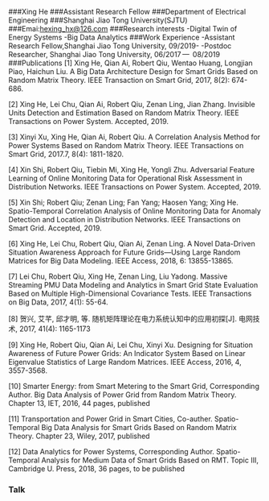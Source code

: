 ###Xing He
###Assistant Research Fellow
###Department of Electrical Engineering
###Shanghai Jiao Tong University(SJTU)
###Emai:hexing_hx@126.com
###Research interests
-Digital Twin of Energy Systems
-Big Data Analytics
###Work Experience
-Assistant Research Fellow,Shanghai Jiao Tong University, 09/2019-
-Postdoc Researcher, Shanghai Jiao Tong University, 06/2017 —  08/2019
###Publications
[1]  Xing He, Qian Ai, Robert Qiu, Wentao Huang, Longjian Piao, Haichun Liu. A Big Data Architecture Design for Smart Grids Based on Random Matrix Theory. IEEE Transaction on Smart Grid, 2017, 8(2): 674-686.

[2]  Xing He, Lei Chu, Qian Ai, Robert Qiu, Zenan Ling, Jian Zhang. Invisible Units Detection and Estimation Based on Random Matrix Theory. IEEE Transactions on Power System. Accepted, 2019.

[3]  Xinyi Xu, Xing He, Qian Ai, Robert Qiu. A Correlation Analysis Method for Power Systems Based on Random Matrix Theory. IEEE Transactions on Smart Grid, 2017.7, 8(4): 1811-1820.

[4]  Xin Shi, Robert Qiu, Tiebin Mi, Xing He, Yongli Zhu. Adversarial Feature Learning of Online Monitoring Data for Operational Risk Assessment in Distribution Networks. IEEE Transactions on Power System. Accepted, 2019.

[5]  Xin Shi; Robert Qiu; Zenan Ling; Fan Yang; Haosen Yang; Xing He. Spatio-Temporal Correlation Analysis of Online Monitoring Data for Anomaly Detection and Location in Distribution Networks. IEEE Transactions on Smart Grid. Accepted, 2019.

[6]  Xing He, Lei Chu, Robert Qiu, Qian Ai, Zenan Ling. A Novel Data-Driven Situation Awareness Approach for Future Grids—Using Large Random Matrices for Big Data Modeling. IEEE Access, 2018, 6: 13855-13865.

[7]  Lei Chu, Robert Qiu, Xing He, Zenan Ling, Liu Yadong. Massive Streaming PMU Data Modeling and Analytics in Smart Grid State Evaluation Based on Multiple High-Dimensional Covariance Tests. IEEE Transactions on Big Data, 2017, 4(1): 55-64.

[8]  贺兴, 艾芊, 邱才明, 等. 随机矩阵理论在电力系统认知中的应用初探[J]. 电网技术, 2017, 41(4): 1165-1173

[9]  Xing He, Robert Qiu, Qian Ai, Lei Chu, Xinyi Xu. Designing for Situation Awareness of Future Power Grids: An Indicator System Based on Linear Eigenvalue Statistics of Large Random Matrices. IEEE Access, 2016, 4, 3557-3568.

[10] Smarter Energy: from Smart Metering to the Smart Grid, Corresponding Author. Big Data Analysis of Power Grid from Random Matrix Theory. Chapter 13, IET, 2016, 44 pages, published

[11] Transportation and Power Grid in Smart Cities, Co-auther. Spatio-Temporal Big Data Analysis for Smart Grids Based on Random Matrix Theory. Chapter 23, Wiley, 2017, published

[12] Data Analytics for Power Systems, Corresponding Author. Spatio-Temporal Analysis for Medium Data of Smart Grids Based on RMT. Topic III, Cambridge U. Press, 2018, 36 pages, to be published
### Talk


